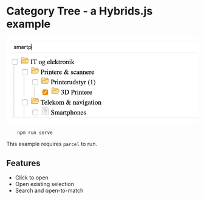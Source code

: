 # Category Tree - a Hybrids.js example

![Example](https://github.com/mblarsen/category-tree-hybrids-example/raw/master/demo.png)

```
    npm run serve
```

This example requires `parcel` to run.

## Features

* Click to open
* Open existing selection
* Search and open-to-match
